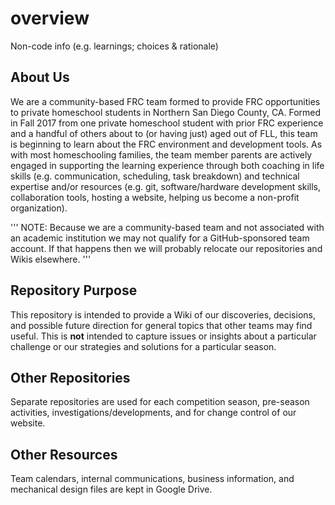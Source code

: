 # overview
Non-code info (e.g. learnings; choices &amp; rationale)

## About Us
We are a community-based FRC team formed to provide FRC opportunities to private homeschool students in Northern San Diego County, CA. Formed in Fall 2017 from one private homeschool student with prior FRC experience and a handful of others about to (or having just) aged out of FLL, this team is beginning to learn about the FRC environment and development tools. As with most homeschooling families, the team member parents are actively engaged in supporting the learning experience through both coaching in life skills (e.g. communication, scheduling, task breakdown) and technical expertise and/or resources (e.g. git, software/hardware development skills, collaboration tools, hosting a website, helping us become a non-profit organization).

'''
NOTE: Because we are a community-based team and not associated with an academic institution we may not qualify for a GitHub-sponsored team account.  If that happens then we will probably relocate our repositories and Wikis elsewhere.
'''

## Repository Purpose
This repository is intended to provide a Wiki of our discoveries, decisions, and possible future direction for general topics that other teams may find useful. This is **not** intended to capture issues or insights about a particular challenge or our strategies and solutions for a particular season.

## Other Repositories
Separate repositories are used for each competition season, pre-season activities, investigations/developments, and for change control of our website.

## Other Resources
Team calendars, internal communications, business information, and mechanical design files are kept in Google Drive.

